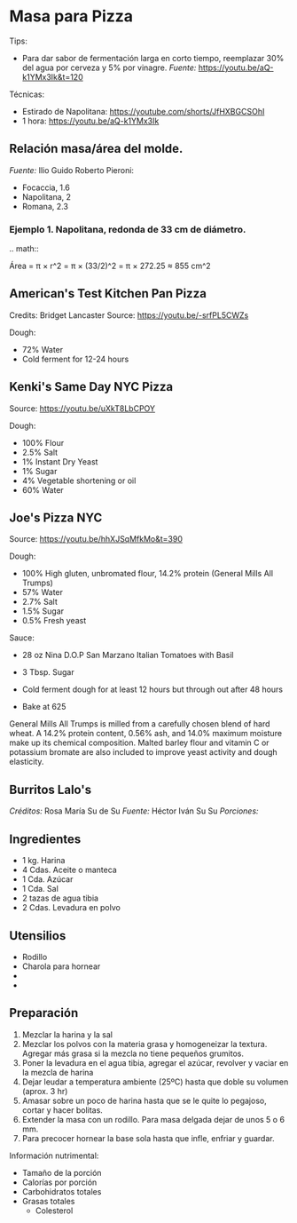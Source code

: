 # Masa para Pizza

Tips:
- Para dar sabor de fermentación larga en corto tiempo, reemplazar 30% del agua por cerveza y 5% por vinagre. *Fuente:* https://youtu.be/aQ-k1YMx3Ik&t=120


Técnicas:
- Estirado de Napolitana: https://youtube.com/shorts/JfHXBGCSOhI
- 1 hora: https://youtu.be/aQ-k1YMx3Ik

## Relación masa/área del molde.

*Fuente:* Ilio Guido Roberto Pieroni:

- Focaccia, 1.6
- Napolitana, 2
- Romana, 2.3

### Ejemplo 1. Napolitana, redonda de 33 cm de diámetro.

.. math::

  Área = π × r^2
       = π × (33/2)^2
       = π × 272.25
       ≈ 855 cm^2

## American's Test Kitchen Pan Pizza

Credits: Bridget Lancaster
Source: https://youtu.be/-srfPL5CWZs

Dough:
- 72% Water
- Cold ferment for 12-24 hours
   
## Kenki's Same Day NYC Pizza

Source: https://youtu.be/uXkT8LbCPOY

Dough:
- 100% Flour
- 2.5% Salt
- 1% Instant Dry Yeast
- 1% Sugar
- 4% Vegetable shortening or oil
- 60% Water

## Joe's Pizza NYC

Source: https://youtu.be/hhXJSqMfkMo&t=390

Dough:
- 100% High gluten, unbromated flour, 14.2% protein (General Mills All Trumps)
- 57% Water
- 2.7% Salt
- 1.5% Sugar
- 0.5% Fresh yeast

Sauce:
- 28 oz Nina D.O.P San Marzano Italian Tomatoes with Basil
- 3 Tbsp. Sugar
   
- Cold ferment dough for at least 12 hours but through out after 48 hours
- Bake at 625

General Mills All Trumps is milled from a carefully chosen blend of hard wheat. A 14.2% protein content, 0.56% ash, and 14.0% maximum moisture make up its chemical composition. Malted barley flour and vitamin C or potassium bromate are also included to improve yeast activity and dough elasticity.


## Burritos Lalo's

*Créditos:* Rosa María Su de Su
*Fuente:* Héctor Iván Su Su
*Porciones:*


## Ingredientes

- 1 kg. Harina
- 4 Cdas. Aceite o manteca
- 1 Cda. Azúcar
- 1 Cda. Sal
- 2 tazas de agua tibia
- 2 Cdas. Levadura en polvo


## Utensilios

- Rodillo
- Charola para hornear
- 
- 


## Preparación

1. Mezclar la harina y la sal
2. Mezclar los polvos con la materia grasa y homogeneizar la textura. Agregar más grasa si la mezcla no tiene pequeños grumitos.
3. Poner la levadura en el agua tibia, agregar el azúcar, revolver y vaciar en la mezcla de harina 
4. Dejar leudar a temperatura ambiente (25ºC) hasta que doble su volumen (aprox. 3 hr)
5. Amasar sobre un poco de harina hasta que se le quite lo pegajoso, cortar y hacer bolitas.  
6. Extender la masa con un rodillo. Para masa delgada dejar de unos 5 o 6 mm.
7. Para precocer hornear la base sola hasta que infle, enfriar y guardar.


Información nutrimental:

- Tamaño de la porción
- Calorías por porción
- Carbohidratos totales
- Grasas totales
  - Colesterol
